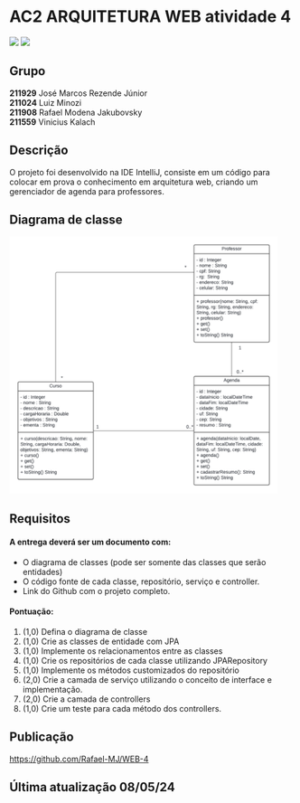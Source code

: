 # AC2 ARQUITETURA WEB atividade 4
<img loading="lazy" src="https://img.shields.io/badge/java-%23ED8B00.svg?style=for-the-badge&logo=openjdk&logoColor=white" target="_blank"></a>
<img loading="lazy" src="https://img.shields.io/badge/Spring_Boot-F2F4F9?style=for-the-badge&logo=spring-boot" target="_blank"></a>

## Grupo
**211929** José Marcos Rezende Júnior
<br />
**211024** Luiz Minozi
<br />
**211908** Rafael Modena Jakubovsky
<br />
**211559** Vinicius Kalach

## Descrição
O projeto foi desenvolvido na IDE IntelliJ, consiste em um código para colocar em prova o conhecimento em arquitetura web, criando um gerenciador de agenda para professores.

## Diagrama de classe
<img src="assets/diagrama.png" style="width: 475px;">

## Requisitos
#### A entrega deverá ser um documento com:
- O diagrama de classes (pode ser somente das classes que serão entidades)
- O código fonte de cada classe, repositório, serviço e controller.
- Link do Github com o projeto completo.

#### Pontuação:
1. (1,0) Defina o diagrama de classe
2. (1,0) Crie as classes de entidade com JPA
3. (1,0) Implemente os relacionamentos entre as classes
4. (1,0) Crie os repositórios de cada classe utilizando JPARepository
5. (1,0) Implemente os métodos customizados do repositório
6. (2,0) Crie a camada de serviço utilizando o conceito de interface e
implementação.
7. (2,0) Crie a camada de controllers
8. (1,0) Crie um teste para cada método dos controllers.

## Publicação
https://github.com/Rafael-MJ/WEB-4

## Última atualização 08/05/24

